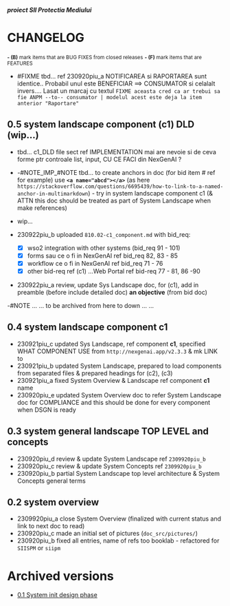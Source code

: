 ***proiect SII Protectia Mediului***



# CHANGELOG

<small>**- (B)** mark items that are BUG FIXES from closed releases</small>
<small>**- (F)** mark items that are FEATURES</small>


* #FIXME tbd... ref 230920piu_a NOTIFICAREA si RAPORTAREA sunt identice.. Probabil unul este BENEFICIAR ==> CONSUMATOR si celalalt invers.... Lasat un marcaj cu textul `FIXME aceasta cred ca ar trebui sa fie ANPM --to-- consumator | modelul acest este deja la item anterior "Raportare"`


## 0.5 system landscape component (c1) DLD (wip...)

* tbd... c1_DLD file sect ref IMPLEMENTATION mai are nevoie si de ceva forme ptr controale list, input, CU CE FACI din NexGenAI ?

* -#NOTE_IMP_#NOTE tbd... to create anchors in doc (for bid item # ref for example) use __`<a name="abcd"></a>`__ (as here `https://stackoverflow.com/questions/6695439/how-to-link-to-a-named-anchor-in-multimarkdown`) - try in system landscape component c1 (& ATTN this doc should be treated as part of System Landscape when make references)


* wip...

* 230922piu_b uploaded `810.02-c1_component.md` with bid_req:
    * [x] wso2 integration with other systems (bid_req 91 - 101)
    * [x] forms sau ce o fi in NexGenAI ref bid_req 82, 83 - 85
    * [x] workflow ce o fi in NexGenAI ref bid_req 71 - 76
    * [x] other bid-req ref (c1) ...Web Portal ref bid-req 77 - 81, 86 -90
* 230922piu_a review, update Sys Landscape doc, for (c1), add in preamble (before include detailed doc) __an objective__ (from bid doc)
















-#NOTE ... ... to be archived from here to down ... ...

## 0.4 system landscape component c1

* 230921piu_c updated Sys Landscape, ref component __c1__, specified WHAT COMPONENT USE from `http://nexgenai.app/v2.3.3` & mk LINK to
* 230921piu_b updated System Landscape, prepared to load components from separated files & prepared headings for (c2), (c3)
* 230921piu_a fixed System Overview & Landscape ref component __c1__ name
* 230920piu_e updated System Overview doc to refer System Landscape doc for COMPLIANCE and this should be done for every component when DSGN is ready




## 0.3 system general landscape TOP LEVEL and concepts

* 230920piu_d review & update System Landscape ref `2309920piu_b`
* 230920piu_c review & update System Concepts ref `2309920piu_b`
* 230920piu_b partial System Landscape top level architecture & System Concepts general terms




## 0.2 system overview

* 2309920piu_a close System Overview (finalized with current status and link to next doc to read)
* 230920piu_c made an initial set of pictures (`doc_src/pictures/`)
* 230920piu_b fixed all entries, name of refs too booklab - refactored for `SIISPM` or `siipm`








# Archived versions

* [0.1 System init design phase](versions_history/CHANGELOG_0.1.md)



